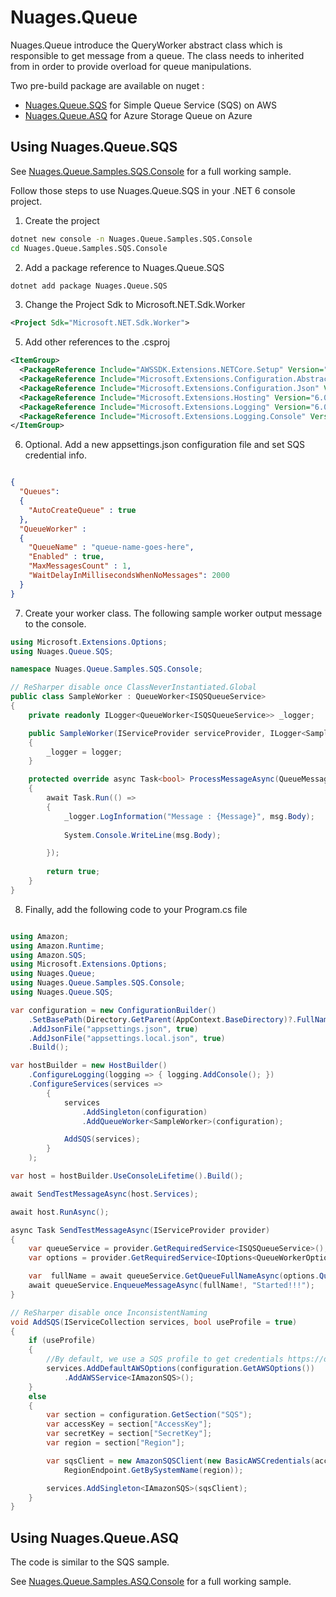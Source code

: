 # Nuages.Queue

Nuages.Queue introduce the QueryWorker abstract class which is responsible to get message from a queue. The class needs to inherited from in order to provide overload for queue manipulations.

Two pre-build package are available on nuget :

- [Nuages.Queue.SQS](https://www.nuget.org/packages/Nuages.Queue.SQS/) for Simple Queue Service (SQS) on AWS
- [Nuages.Queue.ASQ](https://www.nuget.org/packages/Nuages.Queue.ASQ/) for Azure Storage Queue on Azure


## Using Nuages.Queue.SQS

See [Nuages.Queue.Samples.SQS.Console](https://github.com/nuages-io/nuages-queue/tree/main/Nuages.Queue.Samples.SQS.Console) for a full working sample.

Follow those steps to use Nuages.Queue.SQS in your .NET 6 console project. 

1. Create the project

```cmd
dotnet new console -n Nuages.Queue.Samples.SQS.Console
cd Nuages.Queue.Samples.SQS.Console
```

2. Add a package reference to Nuages.Queue.SQS

```cmd
dotnet add package Nuages.Queue.SQS 
```

3. Change the Project Sdk to Microsoft.NET.Sdk.Worker

```xml
<Project Sdk="Microsoft.NET.Sdk.Worker">
```

5. Add other references to the .csproj

```xml
<ItemGroup>
  <PackageReference Include="AWSSDK.Extensions.NETCore.Setup" Version="3.7.1" />
  <PackageReference Include="Microsoft.Extensions.Configuration.Abstractions" Version="6.0.0" />
  <PackageReference Include="Microsoft.Extensions.Configuration.Json" Version="6.0.0" />
  <PackageReference Include="Microsoft.Extensions.Hosting" Version="6.0.0" />
  <PackageReference Include="Microsoft.Extensions.Logging" Version="6.0.0" />
  <PackageReference Include="Microsoft.Extensions.Logging.Console" Version="6.0.0" />
</ItemGroup>
```


6. Optional. Add a new appsettings.json configuration file and set SQS credential info. 

```json

{
  "Queues":
  {
    "AutoCreateQueue" : true
  },
  "QueueWorker" :
  {
    "QueueName" : "queue-name-goes-here",
    "Enabled" : true,
    "MaxMessagesCount" : 1,
    "WaitDelayInMillisecondsWhenNoMessages": 2000
  }
}
```


7. Create your worker class. The following sample worker output message to the console.

```csharp 
using Microsoft.Extensions.Options;
using Nuages.Queue.SQS;

namespace Nuages.Queue.Samples.SQS.Console;

// ReSharper disable once ClassNeverInstantiated.Global
public class SampleWorker : QueueWorker<ISQSQueueService>
{
    private readonly ILogger<QueueWorker<ISQSQueueService>> _logger;

    public SampleWorker(IServiceProvider serviceProvider, ILogger<SampleWorker> logger, IOptions<QueueWorkerOptions> options) : base(serviceProvider, logger, options)
    {
        _logger = logger;
    }

    protected override async Task<bool> ProcessMessageAsync(QueueMessage msg)
    {
        await Task.Run(() =>
        {
            _logger.LogInformation("Message : {Message}", msg.Body);
            
            System.Console.WriteLine(msg.Body);

        });
       
        return true;
    }
} 
```

8. Finally, add the following code to your Program.cs file

```csharp

using Amazon;
using Amazon.Runtime;
using Amazon.SQS;
using Microsoft.Extensions.Options;
using Nuages.Queue;
using Nuages.Queue.Samples.SQS.Console;
using Nuages.Queue.SQS;

var configuration = new ConfigurationBuilder()
    .SetBasePath(Directory.GetParent(AppContext.BaseDirectory)?.FullName)
    .AddJsonFile("appsettings.json", true)
    .AddJsonFile("appsettings.local.json", true)
    .Build();

var hostBuilder = new HostBuilder()
    .ConfigureLogging(logging => { logging.AddConsole(); })
    .ConfigureServices(services =>
        {
            services
                .AddSingleton(configuration)
                .AddQueueWorker<SampleWorker>(configuration);

            AddSQS(services);
        }
    );

var host = hostBuilder.UseConsoleLifetime().Build();

await SendTestMessageAsync(host.Services);

await host.RunAsync();

async Task SendTestMessageAsync(IServiceProvider provider)
{
    var queueService = provider.GetRequiredService<ISQSQueueService>();
    var options = provider.GetRequiredService<IOptions<QueueWorkerOptions>>().Value;

    var  fullName = await queueService.GetQueueFullNameAsync(options.QueueName);
    await queueService.EnqueueMessageAsync(fullName!, "Started!!!");
}

// ReSharper disable once InconsistentNaming
void AddSQS(IServiceCollection services, bool useProfile = true)
{
    if (useProfile)
    {
        //By default, we use a SQS profile to get credentials https://docs.aws.amazon.com/sdk-for-net/v3/developer-guide/net-dg-config-netcore.html
        services.AddDefaultAWSOptions(configuration.GetAWSOptions())
            .AddAWSService<IAmazonSQS>();
    }
    else
    {
        var section = configuration.GetSection("SQS");
        var accessKey = section["AccessKey"];
        var secretKey = section["SecretKey"];
        var region = section["Region"];

        var sqsClient = new AmazonSQSClient(new BasicAWSCredentials(accessKey, secretKey),
            RegionEndpoint.GetBySystemName(region));

        services.AddSingleton<IAmazonSQS>(sqsClient);
    }
}

```


## Using Nuages.Queue.ASQ

The code is similar to the SQS sample.

See [Nuages.Queue.Samples.ASQ.Console](https://github.com/nuages-io/nuages-queue/tree/main/Nuages.Queue.Samples.ASQ.Console) for a full working sample.